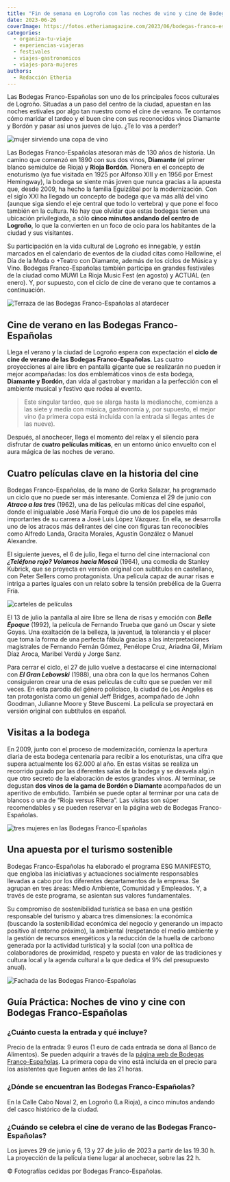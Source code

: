 ```yaml
---
title: "Fin de semana en Logroño con las noches de vino y cine de Bodegas Franco-Españolas"
date: 2023-06-26
coverImage: https://fotos.etheriamagazine.com/2023/06/bodegas-franco-espanolas-tardeojpg.jpg
categories: 
  - organiza-tu-viaje
  - experiencias-viajeras
  - festivales
  - viajes-gastronomicos
  - viajes-para-mujeres
authors: 
  - Redacción Etheria
---
```


Las Bodegas Franco-Españolas son uno de los principales focos culturales de Logroño. 
Situadas a un paso del centro de la ciudad, apuestan en las noches estivales por algo 
tan nuestro como el cine de verano. Te contamos cómo maridar el tardeo y el buen cine 
con sus reconocidos vinos Diamante y Bordón y pasar así unos jueves de lujo. ¿Te lo vas 
a perder? 

![mujer sirviendo una copa de vino](https://fotos.etheriamagazine.com/2023/06/bodegas-franco-espanolas-vino-bordon.jpg "Tardes de vino y cine en Bodegas Franco-Españolas.")

Las Bodegas Franco-Españolas atesoran más de 130 años de historia. Un camino que comenzó 
en 1890 con sus dos vinos, **Diamante** (el primer blanco semidulce de Rioja) y **Rioja 
Bordón**. Pionera en el concepto de enoturismo (ya fue visitada en 1925 por Alfonso XIII 
y en 1956 por Ernest Hemingway), la bodega se siente más joven que nunca gracias a la 
apuesta que, desde 2009, ha hecho la familia Eguizábal por la modernización. Con el 
siglo XXI ha llegado un concepto de bodega que va más allá del vino (aunque siga siendo 
el eje central que todo lo vertebra) y que pone el foco también en la cultura. No hay 
que olvidar que estas bodegas tienen una ubicación privilegiada, a sólo **cinco minutos 
andando del centro de Logroño**, lo que la convierten en un foco de ocio para los 
habitantes de la ciudad y sus visitantes. 

Su participación en la vida cultural de Logroño es innegable, y están marcados en el 
calendario de eventos de la ciudad citas como Hallowine, el Día de la Moda o +Teatro con 
Diamante, además de los ciclos de Música y Vino. Bodegas Franco-Españolas también 
participa en grandes festivales de la ciudad como MUWI La Rioja Music Fest (en agosto) y 
ACTUAL (en enero). Y, por supuesto, con el ciclo de cine de verano que te contamos a 
continuación. 

![Terraza de las Bodegas Franco-Españolas al atardecer](https://fotos.etheriamagazine.com/2023/06/bodegas-franco-espanolas-tardeojpg.jpg "Terraza de las Bodegas Franco-Españolas antes de la proyección.")

## Cine de verano en las Bodegas Franco-Españolas

Llega el verano y la ciudad de Logroño espera con expectación el **ciclo de cine de 
verano de las Bodegas Franco-Españolas**. Las cuatro proyecciones al aire libre en 
pantalla gigante que se realizarán no pueden ir mejor acompañadas: los dos emblemáticos 
vinos de esta bodega, **Diamante y Bordón**, dan vida al gastrobar y maridan a la 
perfección con el ambiente musical y festivo que rodea al evento. 

> Este singular tardeo, que se alarga hasta la medianoche, comienza a las siete y media 
> con música, gastronomía y, por supuesto, el mejor vino (la primera copa está incluida 
> con la entrada si llegas antes de las nueve). 

Después, al anochecer, llega el momento del relax y el silencio para disfrutar de 
**cuatro películas míticas**, en un entorno único envuelto con el aura mágica de las 
noches de verano. 

## Cuatro películas clave en la historia del cine

Bodegas Franco-Españolas, de la mano de Gorka Salazar, ha programado un ciclo que no 
puede ser más interesante. Comienza el 29 de junio con _**Atraco a las tres**_ (1962), 
una de las películas míticas del cine español, donde el inigualable José María Forqué 
dio uno de los papeles más importantes de su carrera a José Luis López Vázquez. En ella, 
se desarrolla uno de los atracos más delirantes del cine con figuras tan reconocibles 
como Alfredo Landa, Gracita Morales, Agustín González o Manuel Alexandre. 

El siguiente jueves, el 6 de julio, llega el turno del cine internacional con 
_**¿Teléfono rojo? Volamos hacia Moscú**_ (1964), una comedia de Stanley Kubrick, que se 
proyecta en versión original con subtítulos en castellano, con Peter Sellers como 
protagonista. Una película capaz de aunar risas e intriga a partes iguales con un relato 
sobre la tensión prebélica de la Guerra Fría. 

![carteles de películas](https://fotos.etheriamagazine.com/2023/06/bodegas-franco-espanolas-carteles.jpg "Películas del ciclo de cine de verano de Bodegas Franco-Españolas.")

El 13 de julio la pantalla al aire libre se llena de risas y emoción con _**Belle 
Époque**_ (1992), la película de Fernando Trueba que ganó un Oscar y siete Goyas. Una 
exaltación de la belleza, la juventud, la tolerancia y el placer que toma la forma de 
una perfecta fábula gracias a las interpretaciones magistrales de Fernando Fernán Gómez, 
Penélope Cruz, Ariadna Gil, Miriam Díaz Aroca, Maribel Verdú y Jorge Sanz. 

Para cerrar el ciclo, el 27 de julio vuelve a destacarse el cine internacional con _**El 
Gran Lebowski**_ (1988), una obra con la que los hermanos Cohen consiguieron crear una 
de esas películas de culto que se pueden ver mil veces. En esta parodia del género 
policiaco, la ciudad de Los Ángeles es tan protagonista como un genial Jeff Bridges, 
acompañado de John Goodman, Julianne Moore y Steve Buscemi. La película se proyectará en 
versión original con subtítulos en español. 

## Visitas a la bodega

En 2009, junto con el proceso de modernización, comienza la apertura diaria de esta 
bodega centenaria para recibir a los enoturistas, una cifra que supera actualmente los 
62.000 al año. En estas visitas se realiza un recorrido guiado por las diferentes salas 
de la bodega y se desvela algún que otro secreto de la elaboración de estos grandes 
vinos. Al terminar, se degustan **dos vinos de la gama de Bordón o Diamante** 
acompañados de un aperitivo de embutido. También se puede optar al terminar por una cata 
de blancos o una de “Rioja versus Ribera”. Las visitas son súper recomendables y se 
pueden reservar en la página web de Bodegas Franco-Españolas. 

![tres mujeres en las Bodegas Franco-Españolas](https://fotos.etheriamagazine.com/2023/06/bodegas-franco-espanolas-visita.jpg "Visita de la bodega.")

## Una apuesta por el turismo sostenible

Bodegas Franco-Españolas ha elaborado el programa ESG MANIFESTO, que engloba las 
iniciativas y actuaciones socialmente responsables llevadas a cabo por los diferentes 
departamentos de la empresa. Se agrupan en tres áreas: Medio Ambiente, Comunidad y 
Empleados. Y, a través de este programa, se asientan sus valores fundamentales. 

Su compromiso de sostenibilidad turística se basa en una gestión responsable del turismo 
y abarca tres dimensiones: la económica (buscando la sostenibilidad económica del 
negocio y generando un impacto positivo al entorno próximo), la ambiental (respetando el 
medio ambiente y la gestión de recursos energéticos y la reducción de la huella de 
carbono generada por la actividad turística) y la social (con una política de 
colaboradores de proximidad, respeto y puesta en valor de las tradiciones y cultura 
local y la agenda cultural a la que dedica el 9% del presupuesto anual). 

![Fachada de las Bodegas Franco-Españolas](https://fotos.etheriamagazine.com/2023/06/bodegas-franco-espanolas-fachada.jpg "Fachada de las Bodegas Franco-Españolas.")

## Guía Práctica: Noches de vino y cine con Bodegas Franco-Españolas

### ¿Cuánto cuesta la entrada y qué incluye?

Precio de la entrada: 9 euros (1 euro de cada entrada se dona al Banco de Alimentos). Se 
pueden adquirir a través de la [página web de Bodegas 
Franco-Españolas](https://www.francoespanolas.com/agenda-cultural). La primera copa de 
vino está incluida en el precio para los asistentes que lleguen antes de las 21 horas. 

### ¿Dónde se encuentran las Bodegas Franco-Españolas?

En la Calle Cabo Noval 2, en Logroño (La Rioja), a cinco minutos andando del casco 
histórico de la ciudad. 

### ¿Cuándo se celebra el cine de verano de las Bodegas Franco-Españolas?

Los jueves 29 de junio y 6, 13 y 27 de julio de 2023 a partir de las 19.30 h. La 
proyección de la película tiene lugar al anochecer, sobre las 22 h. 

© Fotografías cedidas por Bodegas Franco-Españolas.
